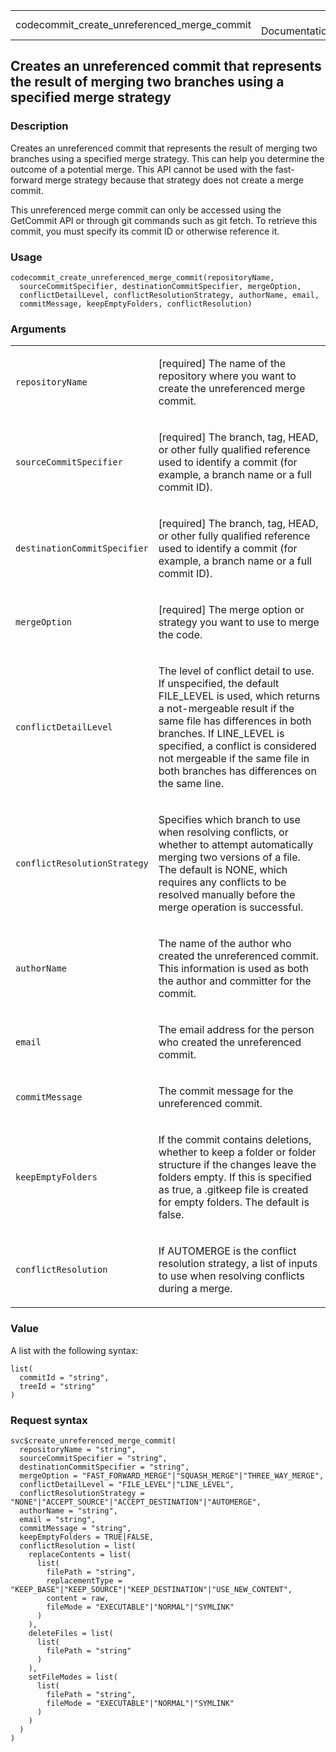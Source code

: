 <table style="width: 100%;">
<tbody>
<tr class="odd">
<td>codecommit_create_unreferenced_merge_commit</td>
<td style="text-align: right;">R Documentation</td>
</tr>
</tbody>
</table>

## Creates an unreferenced commit that represents the result of merging two branches using a specified merge strategy

### Description

Creates an unreferenced commit that represents the result of merging two
branches using a specified merge strategy. This can help you determine
the outcome of a potential merge. This API cannot be used with the
fast-forward merge strategy because that strategy does not create a
merge commit.

This unreferenced merge commit can only be accessed using the GetCommit
API or through git commands such as git fetch. To retrieve this commit,
you must specify its commit ID or otherwise reference it.

### Usage

    codecommit_create_unreferenced_merge_commit(repositoryName,
      sourceCommitSpecifier, destinationCommitSpecifier, mergeOption,
      conflictDetailLevel, conflictResolutionStrategy, authorName, email,
      commitMessage, keepEmptyFolders, conflictResolution)

### Arguments

<table>
<colgroup>
<col style="width: 35%" />
<col style="width: 65%" />
</colgroup>
<tbody>
<tr class="odd">
<td><code
id="codecommit_create_unreferenced_merge_commit_:_repositoryName">repositoryName</code></td>
<td><p>[required] The name of the repository where you want to create
the unreferenced merge commit.</p></td>
</tr>
<tr class="even">
<td><code
id="codecommit_create_unreferenced_merge_commit_:_sourceCommitSpecifier">sourceCommitSpecifier</code></td>
<td><p>[required] The branch, tag, HEAD, or other fully qualified
reference used to identify a commit (for example, a branch name or a
full commit ID).</p></td>
</tr>
<tr class="odd">
<td><code
id="codecommit_create_unreferenced_merge_commit_:_destinationCommitSpecifier">destinationCommitSpecifier</code></td>
<td><p>[required] The branch, tag, HEAD, or other fully qualified
reference used to identify a commit (for example, a branch name or a
full commit ID).</p></td>
</tr>
<tr class="even">
<td><code
id="codecommit_create_unreferenced_merge_commit_:_mergeOption">mergeOption</code></td>
<td><p>[required] The merge option or strategy you want to use to merge
the code.</p></td>
</tr>
<tr class="odd">
<td><code
id="codecommit_create_unreferenced_merge_commit_:_conflictDetailLevel">conflictDetailLevel</code></td>
<td><p>The level of conflict detail to use. If unspecified, the default
FILE_LEVEL is used, which returns a not-mergeable result if the same
file has differences in both branches. If LINE_LEVEL is specified, a
conflict is considered not mergeable if the same file in both branches
has differences on the same line.</p></td>
</tr>
<tr class="even">
<td><code
id="codecommit_create_unreferenced_merge_commit_:_conflictResolutionStrategy">conflictResolutionStrategy</code></td>
<td><p>Specifies which branch to use when resolving conflicts, or
whether to attempt automatically merging two versions of a file. The
default is NONE, which requires any conflicts to be resolved manually
before the merge operation is successful.</p></td>
</tr>
<tr class="odd">
<td><code
id="codecommit_create_unreferenced_merge_commit_:_authorName">authorName</code></td>
<td><p>The name of the author who created the unreferenced commit. This
information is used as both the author and committer for the
commit.</p></td>
</tr>
<tr class="even">
<td><code
id="codecommit_create_unreferenced_merge_commit_:_email">email</code></td>
<td><p>The email address for the person who created the unreferenced
commit.</p></td>
</tr>
<tr class="odd">
<td><code
id="codecommit_create_unreferenced_merge_commit_:_commitMessage">commitMessage</code></td>
<td><p>The commit message for the unreferenced commit.</p></td>
</tr>
<tr class="even">
<td><code
id="codecommit_create_unreferenced_merge_commit_:_keepEmptyFolders">keepEmptyFolders</code></td>
<td><p>If the commit contains deletions, whether to keep a folder or
folder structure if the changes leave the folders empty. If this is
specified as true, a .gitkeep file is created for empty folders. The
default is false.</p></td>
</tr>
<tr class="odd">
<td><code
id="codecommit_create_unreferenced_merge_commit_:_conflictResolution">conflictResolution</code></td>
<td><p>If AUTOMERGE is the conflict resolution strategy, a list of
inputs to use when resolving conflicts during a merge.</p></td>
</tr>
</tbody>
</table>

### Value

A list with the following syntax:

    list(
      commitId = "string",
      treeId = "string"
    )

### Request syntax

    svc$create_unreferenced_merge_commit(
      repositoryName = "string",
      sourceCommitSpecifier = "string",
      destinationCommitSpecifier = "string",
      mergeOption = "FAST_FORWARD_MERGE"|"SQUASH_MERGE"|"THREE_WAY_MERGE",
      conflictDetailLevel = "FILE_LEVEL"|"LINE_LEVEL",
      conflictResolutionStrategy = "NONE"|"ACCEPT_SOURCE"|"ACCEPT_DESTINATION"|"AUTOMERGE",
      authorName = "string",
      email = "string",
      commitMessage = "string",
      keepEmptyFolders = TRUE|FALSE,
      conflictResolution = list(
        replaceContents = list(
          list(
            filePath = "string",
            replacementType = "KEEP_BASE"|"KEEP_SOURCE"|"KEEP_DESTINATION"|"USE_NEW_CONTENT",
            content = raw,
            fileMode = "EXECUTABLE"|"NORMAL"|"SYMLINK"
          )
        ),
        deleteFiles = list(
          list(
            filePath = "string"
          )
        ),
        setFileModes = list(
          list(
            filePath = "string",
            fileMode = "EXECUTABLE"|"NORMAL"|"SYMLINK"
          )
        )
      )
    )
